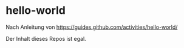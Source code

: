 # hello-world
Nach Anleitung von https://guides.github.com/activities/hello-world/

Der Inhalt dieses Repos ist egal.
